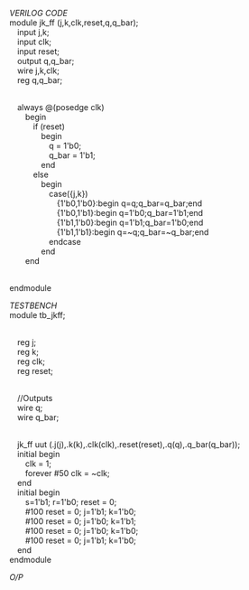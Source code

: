 *VERILOG CODE*
<br>module jk_ff (j,k,clk,reset,q,q_bar);
<br>&emsp;input j,k;
<br>&emsp;input clk;
<br>&emsp;input reset;
<br>&emsp;output q,q_bar;
<br>&emsp;wire j,k,clk;
<br>&emsp;reg q,q_bar;

<br>&emsp;always @(posedge clk) 
<br>&emsp;&emsp;begin
<br>&emsp;&emsp;&emsp;if (reset) 
<br>&emsp;&emsp;&emsp;&emsp;begin
<br>&emsp;&emsp;&emsp;&emsp;&emsp;q = 1'b0;
<br>&emsp;&emsp;&emsp;&emsp;&emsp;q_bar = 1'b1;
<br>&emsp;&emsp;&emsp;&emsp;end 
<br> &emsp;&emsp;&emsp;else
<br>&emsp;&emsp;&emsp;&emsp;begin
<br>&emsp;&emsp;&emsp;&emsp;&emsp;case({j,k})
<br>&emsp;&emsp;&emsp;&emsp;&emsp;&emsp;{1'b0,1'b0}:begin q=q;q_bar=q_bar;end
<br>&emsp;&emsp;&emsp;&emsp;&emsp;&emsp;{1'b0,1'b1}:begin q=1'b0;q_bar=1'b1;end
<br>&emsp;&emsp;&emsp;&emsp;&emsp;&emsp;{1'b1,1'b0}:begin q=1'b1;q_bar=1'b0;end
<br>&emsp;&emsp;&emsp;&emsp;&emsp;&emsp;{1'b1,1'b1}:begin q=~q;q_bar=~q_bar;end
<br>&emsp;&emsp;&emsp;&emsp;&emsp;endcase
<br>&emsp;&emsp;&emsp;&emsp;end
<br>&emsp;&emsp;end
  
<br>endmodule

*TESTBENCH*
<br>module tb_jkff;

<br>&emsp;reg j;
<br>&emsp;reg k;
<br>&emsp;reg clk;
<br>&emsp;reg reset;
  
<br>&emsp;//Outputs
<br>&emsp;wire q;
<br>&emsp;wire q_bar;
  
<br>&emsp;jk_ff uut (.j(j),.k(k),.clk(clk),.reset(reset),.q(q),.q_bar(q_bar));
<br>&emsp;initial begin
<br>&emsp;&emsp;clk = 1;
<br>&emsp;&emsp;forever #50 clk = ~clk;
<br>&emsp;end
<br>&emsp;initial begin
<br>&emsp;&emsp;s=1'b1; r=1'b0; reset = 0;
<br>&emsp;&emsp;#100 reset = 0; j=1'b1; k=1'b0;
<br>&emsp;&emsp;#100 reset = 0; j=1'b0; k=1'b1;
<br>&emsp;&emsp;#100 reset = 0; j=1'b0; k=1'b0;
<br>&emsp;&emsp;#100 reset = 0; j=1'b1; k=1'b0;
<br>&emsp;end
<br>endmodule

*O/P*
